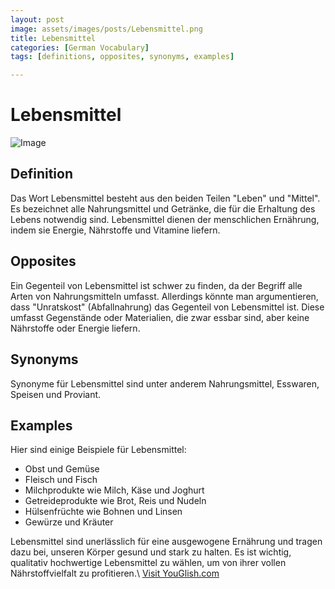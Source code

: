 ```yaml
---
layout: post
image: assets/images/posts/Lebensmittel.png
title: Lebensmittel
categories: [German Vocabulary]
tags: [definitions, opposites, synonyms, examples]

---
```


Lebensmittel
==========

![Image](https://images.unsplash.com/photo-1562704444-004fc9215e47)

Definition
----------
Das Wort Lebensmittel besteht aus den beiden Teilen "Leben" und "Mittel". Es bezeichnet alle Nahrungsmittel und Getränke, die für die Erhaltung des Lebens notwendig sind. Lebensmittel dienen der menschlichen Ernährung, indem sie Energie, Nährstoffe und Vitamine liefern.

Opposites
---------
Ein Gegenteil von Lebensmittel ist schwer zu finden, da der Begriff alle Arten von Nahrungsmitteln umfasst. Allerdings könnte man argumentieren, dass "Unratskost" (Abfallnahrung) das Gegenteil von Lebensmittel ist. Diese umfasst Gegenstände oder Materialien, die zwar essbar sind, aber keine Nährstoffe oder Energie liefern.

Synonyms
--------
Synonyme für Lebensmittel sind unter anderem Nahrungsmittel, Esswaren, Speisen und Proviant. 

Examples
--------
Hier sind einige Beispiele für Lebensmittel:

- Obst und Gemüse
- Fleisch und Fisch
- Milchprodukte wie Milch, Käse und Joghurt
- Getreideprodukte wie Brot, Reis und Nudeln
- Hülsenfrüchte wie Bohnen und Linsen
- Gewürze und Kräuter

Lebensmittel sind unerlässlich für eine ausgewogene Ernährung und tragen dazu bei, unseren Körper gesund und stark zu halten. Es ist wichtig, qualitativ hochwertige Lebensmittel zu wählen, um von ihrer vollen Nährstoffvielfalt zu profitieren.\ <a id="yg-widget-0" class="youglish-widget" data-query="Lebensmittel" data-lang="german" data-components="8412" data-auto-start="0" data-bkg-color="theme_light" data-title="How%20to%20pronounce%20Lebensmittel%20in%20German"  rel="nofollow" href="https://youglish.com">Visit YouGlish.com</a><script async src="https://youglish.com/public/emb/widget.js" charset="utf-8"></script>